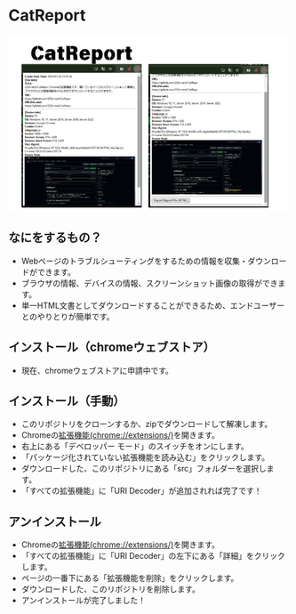 # CatReport

![ScreenShot](https://raw.githubusercontent.com/223n-tech/CatRepo/refs/heads/develop/1.png)

## なにをするもの？

- Webページのトラブルシューティングをするための情報を収集・ダウンロードができます。
- ブラウザの情報、デバイスの情報、スクリーンショット画像の取得ができます。
- 単一HTML文書としてダウンロードすることができるため、エンドユーザーとのやりとりが簡単です。

## インストール（chromeウェブストア）

- 現在、chromeウェブストアに申請中です。

## インストール（手動）

- このリポジトリをクローンするか、zipでダウンロードして解凍します。
- Chromeの[拡張機能(chrome://extensions/)](chrome://extensions/)を開きます。
- 右上にある「デベロッパー モード」のスイッチをオンにします。
- 「パッケージ化されていない拡張機能を読み込む」をクリックします。
- ダウンロードした、このリポジトリにある「src」フォルダーを選択します。
- 「すべての拡張機能」に「URI Decoder」が追加されれば完了です！

## アンインストール

- Chromeの[拡張機能(chrome://extensions/)](chrome://extensions/)を開きます。
- 「すべての拡張機能」に「URI Decoder」の左下にある「詳細」をクリックします。
- ページの一番下にある「拡張機能を削除」をクリックします。
- ダウンロードした、このリポジトリを削除します。
- アンインストールが完了しました！
